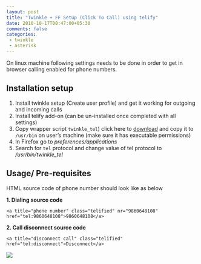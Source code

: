 ```yaml
---
layout: post
title: "Twinkle + FF Setup (Click To Call) using telify"
date: 2010-10-17T00:47:00+05:30
comments: false
categories:
 - twinkle
 - asterisk
---
```


On linux machine following settings needs to be done in order to get in browser calling enabled for phone numbers.

## Installation setup

1. Install twinkle setup (Create user profile) and get it working for outgoing and incoming calls
2. Install telify add-on (can be un-installed once completed with all settings)
3. Copy wrapper script `twinkle_tel`) click here to [download](http://github.com/sandipransing/twinkle_tel) and copy it to `/usr/bin` on user’s machine (make sure it has executable permissions)
4. In Firefox go to *preferences/applications*
5. Search for `tel` protocol and change value of tel protocol to */usr/bin/twinkle_tel*

## Usage/ Pre-requisites

HTML source code of phone number should look like as below

**1. Dialing source code**
```
<a title="phone number" class="telified" nr="9860648108" href="tel:9860648108">9860648108</a>
```

**2. Call disconnect source code**
```
<a title="disconnect call" class="telified" href="tel:disconnect">Disconnect</a>
```

<img src="{{ root_url }}/images/clicktocall.png" />
